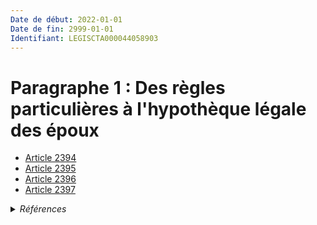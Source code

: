 ```yaml
---
Date de début: 2022-01-01
Date de fin: 2999-01-01
Identifiant: LEGISCTA000044058903
---
```


<h1>Paragraphe 1 : Des règles particulières à l'hypothèque légale des époux</h1>

- [Article 2394](article_2394.md)
- [Article 2395](article_2395.md)
- [Article 2396](article_2396.md)
- [Article 2397](article_2397.md)

<details>
  <summary><em>Références</em></summary>

  <h2>Articles faisant référence à la section</h2>
  
  <ul>
    <li>
      <a href="https://legal.tricoteuses.fr//redirection/LEGIARTI000044045526?vers=git&vers=legifrance">Ordonnance n° 2021-1192 du 15 septembre 2021 portant réforme du droit des sûretés - article 15 ENTIEREMENT_MODIF</a> CREE source
    </li>
  </ul>
</details>
